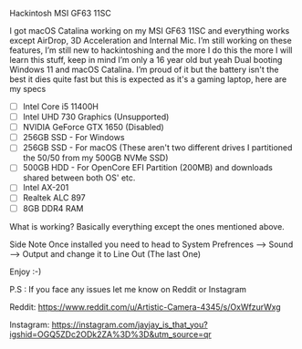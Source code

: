 Hackintosh MSI GF63 11SC

I got macOS Catalina working on my MSI GF63 11SC and everything works except AirDrop, 3D Acceleration and Internal Mic. I’m still working on these features, I’m still new to hackintoshing and the more I do this the more I will learn this stuff, keep in mind I’m only a 16 year old but yeah Dual booting Windows 11 and macOS Catalina. I’m proud of it but the battery isn't the best it dies quite fast but this is expected as it's a gaming laptop, here are my specs

- [ ] Intel Core i5 11400H
- [ ] Intel UHD 730 Graphics (Unsupported)
- [ ] NVIDIA GeForce GTX 1650 (Disabled)
- [ ] 256GB SSD - For Windows  
- [ ] 256GB SSD - For macOS
     (These aren't two different drives I partitioned the 50/50 from my 500GB NVMe SSD)
- [ ] 500GB HDD - For OpenCore EFI Partition (200MB) and downloads shared between both OS' etc.
- [ ] Intel AX-201
- [ ] Realtek ALC 897
- [ ] 8GB DDR4 RAM

What is working?
  Basically everything except the ones mentioned above.

Side Note 
  Once installed you need to head to System Prefrences --> Sound --> Output and change it to Line Out (The last One)

  Enjoy :-)

  P.S : If you face any issues let me know on Reddit or Instagram

  Reddit: https://www.reddit.com/u/Artistic-Camera-4345/s/OxWfzurWxg

  Instagram: https://instagram.com/jayjay_is_that_you?igshid=OGQ5ZDc2ODk2ZA%3D%3D&utm_source=qr
